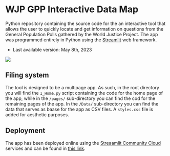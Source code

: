 # WJP GPP Interactive Data Map

Python repository containing the source code for the an interactive tool that allows the user to quickly locate and get information on questions from the General Population Polls gathered by the World Justice Project. The app was programmed entirely in Python using the [Streamlit](https://streamlit.io/) web framework. 

* Last available version: May 8th, 2023

![]("Media/home.png")

## Filing system
The tool is designed to be a multipage app. As such, in the root directory you will find the `1_Home.py` script containing the code for the home page of the app, while in the `/pages/` sub-directory you can find the cod for the remaining pages of the app. In the `/Data/` sub-directory you can find the data that serves as baase for the app as CSV files. A `styles.css` file is added for aesthetic purposes.

## Deployment
The app has been deployed online using the [Streaamlit Community Cloud](https://streamlit.io/cloud) services and can be found in [this link](https://gpp-datamap.streamlit.app/).



